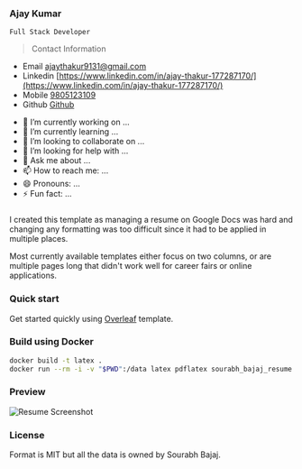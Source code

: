 ### Ajay Kumar
```
Full Stack Developer
```
> Contact Information 
* Email  [ajaythakur9131@gmail.com](mailto:ajaythakur9131@gmail.com)
* Linkedin  [https://www.linkedin.com/in/ajay-thakur-177287170/](https://www.linkedin.com/in/ajay-thakur-177287170/)
* Mobile [9805123109](9805123109)
* Github [Github](https://www.github.com/ajaythxkur)


- 🔭 I’m currently working on ...
- 🌱 I’m currently learning ...
- 👯 I’m looking to collaborate on ...
- 🤔 I’m looking for help with ...
- 💬 Ask me about ...
- 📫 How to reach me: ...
- 😄 Pronouns: ...
- ⚡ Fun fact: ...


###     

I created this template as managing a resume on Google Docs was hard and changing any formatting was too difficult since it had to be applied in multiple places.

Most currently available templates either focus on two columns, or are multiple pages long that didn't work well for career fairs or online applications.

### Quick start

Get started quickly using [Overleaf](https://www.overleaf.com/latex/templates/software-engineer-resume/gqxmqsvsbdjf) template.

### Build using Docker

```sh
docker build -t latex .
docker run --rm -i -v "$PWD":/data latex pdflatex sourabh_bajaj_resume.tex
```

### Preview

![Resume Screenshot](/resume_preview.png)

### License

Format is MIT but all the data is owned by Sourabh Bajaj.
